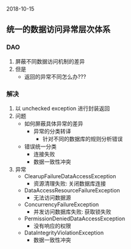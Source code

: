 2018-10-15

## 统一的数据访问异常层次体系

### DAO
1. 屏蔽不同数据访问机制的差异
2. 但是
    - 返回的异常不同怎么办???
    
### 解决
1. 以 unchecked exception 进行封装返回
2. 问题
    - 如何屏蔽具体异常的差异
        - 异常的分类转译
            - 针对不同的数据库的规则分析错误
    - 错误统一分类
        - 连接失败
        - 数据一致性冲突
3. 异常
    - ClearupFailureDataAccessException
        - 资源清理失败: 关闭数据库连接
    - DataAccessResourceFailureException
        - 无法访问数据源
    - ConcurrencyFailureException
        - 并发访问数据库失败: 获取锁失败
    - PermissionDeniedDataAccessException
        - 没有响应的权限
    - DataIntegrityViolationException
        - 数据一致性冲突


